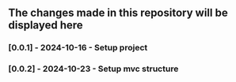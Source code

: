 ## The changes made in this repository will be displayed here

### [0.0.1] - 2024-10-16 - Setup project
### [0.0.2] - 2024-10-23 - Setup mvc structure